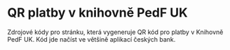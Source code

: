 # QR platby v knihovně PedF UK

Zdrojové kódy pro stránku, která vygeneruje QR kód pro platby v Knihovně PedF UK. Kód jde načíst ve většině aplikací českých bank.
